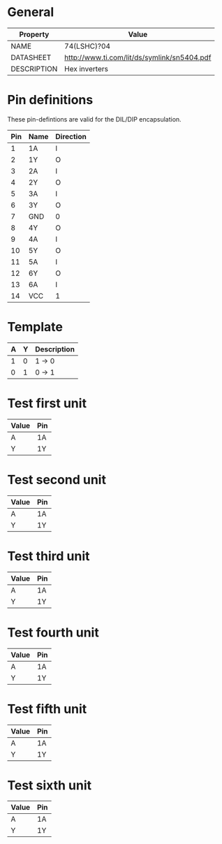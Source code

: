 # General

| Property    | Value                                         |
|-------------|-----------------------------------------------|
| NAME        | 74(LSHC)?04                                   |
| DATASHEET   | http://www.ti.com/lit/ds/symlink/sn5404.pdf   |
| DESCRIPTION | Hex inverters                                 |

# Pin definitions

These pin-defintions are valid for the DIL/DIP encapsulation.

| Pin | Name     | Direction |
|-----|----------|-----------|
|  1  |    1A    |     I     |
|  2  |    1Y    |     O     |
|  3  |    2A    |     I     |
|  4  |    2Y    |     O     |
|  5  |    3A    |     I     |
|  6  |    3Y    |     O     |
|  7  |   GND    |     0     |
|  8  |    4Y    |     O     |
|  9  |    4A    |     I     |
| 10  |    5Y    |     O     |
| 11  |    5A    |     I     |
| 12  |    6Y    |     O     |
| 13  |    6A    |     I     |
| 14  |   VCC    |     1     |

# Template

| A | Y | Description |
|---|---|-------------|
| 1 | 0 | 1 -> 0      |
| 0 | 1 | 0 -> 1      |

# Test first unit
 
| Value | Pin |
|-------|-----|
|   A   |  1A |
|   Y   |  1Y |

# Test second unit
 
| Value | Pin |
|-------|-----|
|   A   |  1A |
|   Y   |  1Y |

# Test third unit
 
| Value | Pin |
|-------|-----|
|   A   |  1A |
|   Y   |  1Y |

# Test fourth unit
 
| Value | Pin |
|-------|-----|
|   A   |  1A |
|   Y   |  1Y |

# Test fifth unit
 
| Value | Pin |
|-------|-----|
|   A   |  1A |
|   Y   |  1Y |

# Test sixth unit
 
| Value | Pin |
|-------|-----|
|   A   |  1A |
|   Y   |  1Y |
